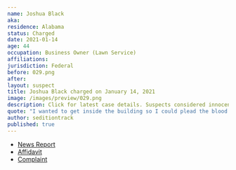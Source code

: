 ```yaml
---
name: Joshua Black
aka:
residence: Alabama
status: Charged
date: 2021-01-14
age: 44
occupation: Business Owner (Lawn Service)
affiliations:
jurisdiction: Federal
before: 029.png
after:
layout: suspect
title: Joshua Black charged on January 14, 2021
image: /images/preview/029.png
description: Click for latest case details. Suspects considered innocent until proven guilty.
quote: "I wanted to get inside the building so I could plead the blood of Jesus over it. That was my goal."
author: seditiontrack
published: true
---
```


- [News Report](https://www.wbrc.com/2021/01/14/leeds-man-charged-capitol-riot-identified-by-blood-his-cheek/)
- [Affidavit](https://www.justice.gov/opa/page/file/1354806/download)
- [Complaint](https://www.justice.gov/opa/page/file/1354811/download)